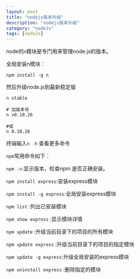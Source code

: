 ```yaml
---
layout: post
title: "nodejs版本升级"
description: "nodejs版本升级"
category: "nodeJs"
tags: [nodeJs]
---
```


<p>node的<code>n</code>模块是专门用来管理node.js的版本。</p>

<p>全局安装n模块：</p>

<pre><code>npm install -g n
</code></pre>

<p>然后升级node.js到最新稳定版</p>

<pre><code>n stable

# 加版本号
n v0.10.26

#或
n 0.10.26
</code></pre>

<p>终端输入<code>n -h</code> 查看更多命令</p>

<p><code>npm</code>常用命令如下：</p>

<p><code>npm -v</code>:显示版本，检查npm 是否正确安装。</p>

<p><code>npm install express</code>:安装express模块</p>

<p><code>npm install -g express</code>:全局安装express模块</p>

<p><code>npm list</code> :列出已安装模块</p>

<p><code>npm show express</code> :显示模块详情</p>

<p><code>npm update</code> :升级当前目录下的项目的所有模块</p>

<p><code>npm update express</code> :升级当前目录下的项目的指定模块</p>

<p><code>npm update -g express</code>:升级全局安装的express模块</p>

<p><code>npm uninstall express</code> :删除指定的模块</p>
